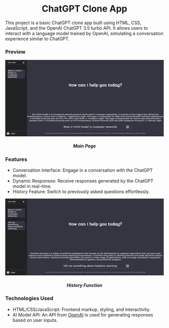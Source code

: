 <h1 align="center">ChatGPT Clone App</h1>

This project is a basic ChatGPT clone app built using HTML, CSS, JavaScript, and the OpenAI ChatGPT 3.5 turbo API. It allows users to interact with a language model trained by OpenAI, simulating a conversation experience similar to ChatGPT.

<h3>Preview</h3>

![Main Page](Preview1.png)
<h5 align="center">Main Page</h5>

<h3>Features</h3>

- Conversation Interface: Engage in a conversation with the ChatGPT model.
- Dynamic Responses: Receive responses generated by the ChatGPT model in real-time.
- History Feature: Switch to previously asked questions effortlessly.

![History function](Preview2.png)
<h5 align="center">History Function</h5>

<h3>Technologies Used</h3>

- HTML/CSS/JavaScript: Frontend markup, styling, and interactivity.
- AI Model API: An API from [OpenAI](https://openai.com/blog/openai-api) is used for generating responses based on user inputs.
